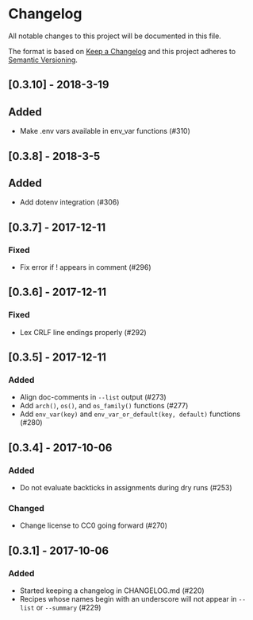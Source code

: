 # Changelog

All notable changes to this project will be documented in this file.

The format is based on [Keep a Changelog](http://keepachangelog.com/en/1.0.0/)
and this project adheres to [Semantic Versioning](http://semver.org/spec/v2.0.0.html).

## [0.3.10] - 2018-3-19
## Added
- Make .env vars available in env_var functions (#310)

## [0.3.8] - 2018-3-5
## Added
- Add dotenv integration (#306)

## [0.3.7] - 2017-12-11
### Fixed
- Fix error if ! appears in comment (#296)

## [0.3.6] - 2017-12-11
### Fixed
- Lex CRLF line endings properly (#292)

## [0.3.5] - 2017-12-11
### Added
- Align doc-comments in `--list` output (#273)
- Add `arch()`, `os()`, and `os_family()` functions (#277)
- Add `env_var(key)` and `env_var_or_default(key, default)` functions (#280)

## [0.3.4] - 2017-10-06
### Added
- Do not evaluate backticks in assignments during dry runs (#253)

### Changed
- Change license to CC0 going forward (#270)

## [0.3.1] - 2017-10-06
### Added
- Started keeping a changelog in CHANGELOG.md (#220)
- Recipes whose names begin with an underscore will not appear in `--list` or `--summary` (#229)
